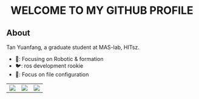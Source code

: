<h1 align="center">WELCOME TO MY GITHUB PROFILE </h1>


<h2 align="left">About </h2>
<p align="left">
    Tan Yuanfang, a graduate student at MAS-lab, HITsz.
</p>


*  🤖: Focusing on Robotic & formation
*  🐦: ros development rookie
*  💪: Focus on file configuration

<table align="center" width="100%">
    <td align="center">
        <img src="https://github-readme-stats.vercel.app/api/top-langs/?username=Shirleytyf&layout=compact&title_color=c792ea&text_color=a6accd&icon_color=89ddff&bg_color=292d3e">
    </td>
    <td align="center">
        <img src="https://github-readme-stats.vercel.app/api?username=Shirleytyf&show_icons=true&hide_title=truelayout=compact&title_color=c792ea&text_color=a6accd&icon_color=89ddff&bg_color=292d3e">
          </td>
    <td align="center">
      <img src="https://github-readme-streak-stats.herokuapp.com/?user=Shirleytyf&theme=material-palenight">
    </td>
  </tr>
</table>
